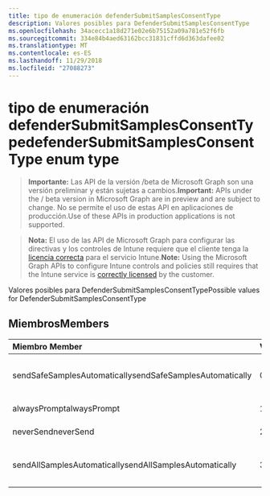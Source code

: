 ```yaml
---
title: tipo de enumeración defenderSubmitSamplesConsentType
description: Valores posibles para DefenderSubmitSamplesConsentType
ms.openlocfilehash: 34acecc1a18d271e02e6b75152a09a781e52f6fb
ms.sourcegitcommit: 334e84b4aed63162bcc31831cffd6d363dafee02
ms.translationtype: MT
ms.contentlocale: es-ES
ms.lasthandoff: 11/29/2018
ms.locfileid: "27088273"
---
```

# <a name="defendersubmitsamplesconsenttype-enum-type"></a><span data-ttu-id="557d9-103">tipo de enumeración defenderSubmitSamplesConsentType</span><span class="sxs-lookup"><span data-stu-id="557d9-103">defenderSubmitSamplesConsentType enum type</span></span>

> <span data-ttu-id="557d9-104">**Importante:** Las API de la versión /beta de Microsoft Graph son una versión preliminar y están sujetas a cambios.</span><span class="sxs-lookup"><span data-stu-id="557d9-104">**Important:** APIs under the / beta version in Microsoft Graph are in preview and are subject to change.</span></span> <span data-ttu-id="557d9-105">No se permite el uso de estas API en aplicaciones de producción.</span><span class="sxs-lookup"><span data-stu-id="557d9-105">Use of these APIs in production applications is not supported.</span></span>

> <span data-ttu-id="557d9-106">**Nota:** El uso de las API de Microsoft Graph para configurar las directivas y los controles de Intune requiere que el cliente tenga la [licencia correcta](https://go.microsoft.com/fwlink/?linkid=839381) para el servicio Intune.</span><span class="sxs-lookup"><span data-stu-id="557d9-106">**Note:** Using the Microsoft Graph APIs to configure Intune controls and policies still requires that the Intune service is [correctly licensed](https://go.microsoft.com/fwlink/?linkid=839381) by the customer.</span></span>

<span data-ttu-id="557d9-107">Valores posibles para DefenderSubmitSamplesConsentType</span><span class="sxs-lookup"><span data-stu-id="557d9-107">Possible values for DefenderSubmitSamplesConsentType</span></span>
## <a name="members"></a><span data-ttu-id="557d9-108">Miembros</span><span class="sxs-lookup"><span data-stu-id="557d9-108">Members</span></span>
|<span data-ttu-id="557d9-109">Miembro	</span><span class="sxs-lookup"><span data-stu-id="557d9-109">Member</span></span>|<span data-ttu-id="557d9-110">Valor</span><span class="sxs-lookup"><span data-stu-id="557d9-110">Value</span></span>|<span data-ttu-id="557d9-111">Descripción</span><span class="sxs-lookup"><span data-stu-id="557d9-111">Description</span></span>|
|:---|:---|:---|
|<span data-ttu-id="557d9-112">sendSafeSamplesAutomatically</span><span class="sxs-lookup"><span data-stu-id="557d9-112">sendSafeSamplesAutomatically</span></span>|<span data-ttu-id="557d9-113">0</span><span class="sxs-lookup"><span data-stu-id="557d9-113">0</span></span>|<span data-ttu-id="557d9-114">Enviar automáticamente los ejemplos de seguros</span><span class="sxs-lookup"><span data-stu-id="557d9-114">Send safe samples automatically</span></span>|
|<span data-ttu-id="557d9-115">alwaysPrompt</span><span class="sxs-lookup"><span data-stu-id="557d9-115">alwaysPrompt</span></span>|<span data-ttu-id="557d9-116">1</span><span class="sxs-lookup"><span data-stu-id="557d9-116">1</span></span>|<span data-ttu-id="557d9-117">Preguntar siempre</span><span class="sxs-lookup"><span data-stu-id="557d9-117">Always prompt</span></span>|
|<span data-ttu-id="557d9-118">neverSend</span><span class="sxs-lookup"><span data-stu-id="557d9-118">neverSend</span></span>|<span data-ttu-id="557d9-119">2</span><span class="sxs-lookup"><span data-stu-id="557d9-119">2</span></span>|<span data-ttu-id="557d9-120">No enviar nunca</span><span class="sxs-lookup"><span data-stu-id="557d9-120">Never send</span></span>|
|<span data-ttu-id="557d9-121">sendAllSamplesAutomatically</span><span class="sxs-lookup"><span data-stu-id="557d9-121">sendAllSamplesAutomatically</span></span>|<span data-ttu-id="557d9-122">3</span><span class="sxs-lookup"><span data-stu-id="557d9-122">3</span></span>|<span data-ttu-id="557d9-123">Enviar automáticamente todos los ejemplos</span><span class="sxs-lookup"><span data-stu-id="557d9-123">Send all samples automatically</span></span>|





